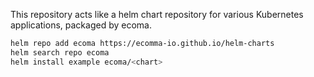 This repository acts like a helm chart repository for various Kubernetes applications, packaged by ecoma.


```bash
helm repo add ecoma https://ecomma-io.github.io/helm-charts
helm search repo ecoma
helm install example ecoma/<chart>
```


